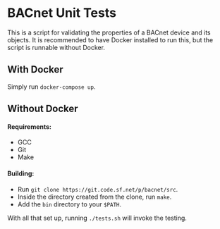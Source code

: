 # BACnet Unit Tests

This is a script for validating the properties of a BACnet device and its objects. It is recommended to have Docker installed to run this, but the script is runnable without Docker.

## With Docker
Simply run `docker-compose up`.

## Without Docker
#### Requirements:
* GCC
* Git
* Make
#### Building:
* Run `git clone https://git.code.sf.net/p/bacnet/src`.
* Inside the directory created from the clone, run `make`.
* Add the `bin` directory to your `$PATH`.

With all that set up, running `./tests.sh` will invoke the testing.
